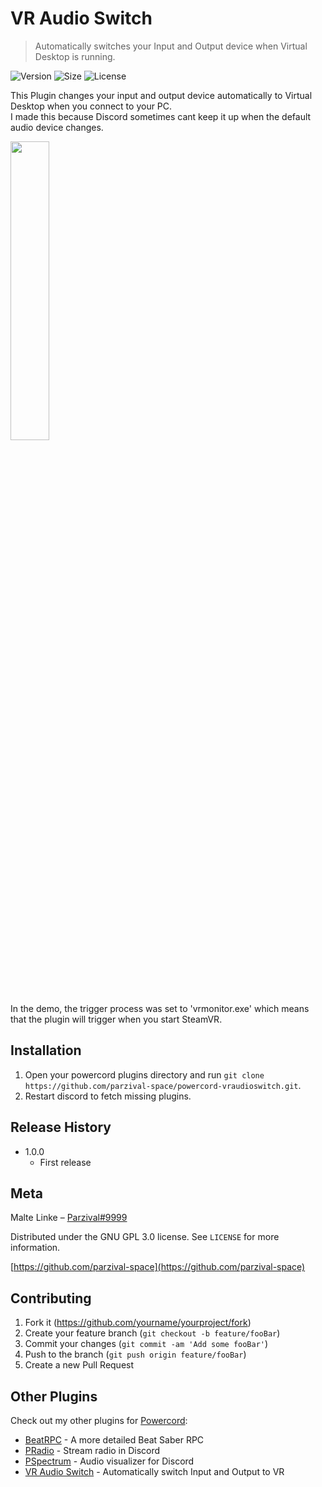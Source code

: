 # VR Audio Switch
> Automatically switches your Input and Output device when Virtual Desktop is running.

![Version][version-image]
![Size][size-image]
![License][license-image]

This Plugin changes your input and output device automatically to Virtual Desktop when you connect to your PC.<br>
I made this because Discord sometimes cant keep it up when the default audio device changes.<br>

<img src="https://i.imgur.com/dqcr3YB.gif" width="35%">

In the demo, the trigger process was set to 'vrmonitor.exe' which means that the plugin will trigger when you start SteamVR.

## Installation

1. Open your powercord plugins directory and run `git clone https://github.com/parzival-space/powercord-vraudioswitch.git`.
2. Restart discord to fetch missing plugins.

## Release History

* 1.0.0
    * First release

## Meta

Malte Linke – [Parzival#9999](https://discord.com/users/249877580180750336)

Distributed under the GNU GPL 3.0 license. See ``LICENSE`` for more information.

[https://github.com/parzival-space](https://github.com/parzival-space)

## Contributing

1. Fork it (<https://github.com/yourname/yourproject/fork>)
2. Create your feature branch (`git checkout -b feature/fooBar`)
3. Commit your changes (`git commit -am 'Add some fooBar'`)
4. Push to the branch (`git push origin feature/fooBar`)
5. Create a new Pull Request

<!-- Markdown link & img dfn's -->
[version-image]: https://img.shields.io/github/manifest-json/v/parzival-space/powercord-vraudioswitch?style=flat-square
[license-image]: https://img.shields.io/github/license/parzival-space/powercord-vraudioswitch?style=flat-square
[size-image]: https://img.shields.io/github/repo-size/parzival-space/powercord-vraudioswitch?label=size&style=flat-square


## Other Plugins

Check out my other plugins for [Powercord](https://powercord.dev/plugins/):

  - [BeatRPC](https://github.com/parzival-space/powercord-beatrpc) - A more detailed Beat Saber RPC
  - [PRadio](https://github.com/parzival-space/powercord-pradio) - Stream radio in Discord
  - [PSpectrum](https://github.com/parzival-space/powercord-pspectrum) - Audio visualizer for Discord
  - [VR Audio Switch](https://github.com/parzival-space/powercord-vraudioswitch) - Automatically switch Input and Output to VR
